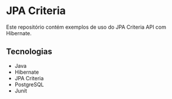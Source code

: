 # JPA Criteria

Este repositório contém exemplos de uso do JPA Criteria API com Hibernate.

## Tecnologias

- Java 
- Hibernate
- JPA Criteria
- PostgreSQL
- Junit
